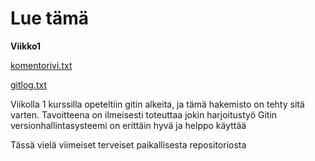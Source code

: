 # Lue tämä

**Viikko1**

[komentorivi.txt](https://github.com/PinguKoodi/otm-harjoitustyo/blob/master/laskarit/viikko1/komentorivi.txt)

[gitlog.txt](https://github.com/PinguKoodi/otm-harjoitustyo/blob/master/laskarit/viikko1/gitlog.txt)


Viikolla 1 kurssilla opeteltiin gitin alkeita, ja tämä hakemisto on tehty sitä varten. Tavoitteena on ilmeisesti toteuttaa jokin harjoitustyö
Gitin versionhallintasysteemi on erittäin hyvä ja helppo käyttää

Tässä vielä viimeiset terveiset paikallisesta repositoriosta
